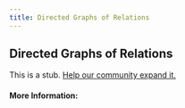 ```yaml
---
title: Directed Graphs of Relations
---
```


## Directed Graphs of Relations

This is a stub. [Help our community expand it.](https://github.com/freeCodeCamp/guide-articles/tree/master/articles/Math/Relations/Directed-Graphs-of-Relations/index.md)

<!-- The article goes here, in GitHub-flavored Markdown. Feel free to add YouTube videos, images, and CodePen/JSBin embeds  -->

#### More Information:
<!-- Please add any articles you think might be helpful to read before writing the article -->


